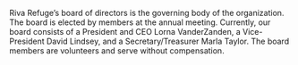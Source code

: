 
Riva Refuge’s board of directors is the governing body of the organization. The board is elected by members at the annual meeting.  Currently, our board consists of a President and CEO Lorna VanderZanden, a Vice-President David Lindsey, and a Secretary/Treasurer Marla Taylor. The board members are volunteers and serve without compensation.


